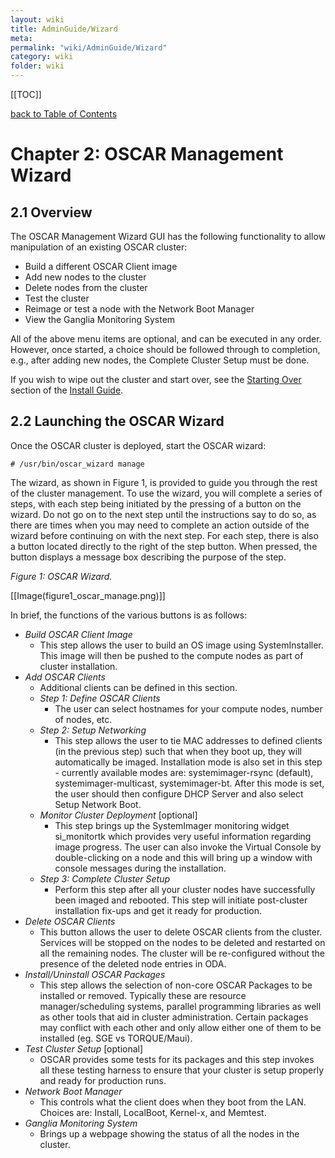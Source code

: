 ```yaml
---
layout: wiki
title: AdminGuide/Wizard
meta: 
permalink: "wiki/AdminGuide/Wizard"
category: wiki
folder: wiki
---
```

<!-- Name: AdminGuide/Wizard -->
<!-- Version: 6 -->
<!-- Author: valleegr -->
[[TOC]]

[back to Table of Contents](../AdminGuideDoc)

# Chapter 2: OSCAR Management Wizard

## 2.1 Overview

The OSCAR Management Wizard GUI has the following functionality to allow manipulation of an existing OSCAR cluster:
 * Build a different OSCAR Client image
 * Add new nodes to the cluster
 * Delete nodes from the cluster
 * Test the cluster
 * Reimage or test a node with the Network Boot Manager
 * View the Ganglia Monitoring System

All of the above menu items are optional, and can be executed in any order. However, once started, a choice should be followed through to completion, e.g., after adding new nodes, the Complete Cluster Setup must be done.

If you wish to wipe out the cluster and start over, see the [Starting Over](InstallGuideClusterInstall#StartingOver) section of the [Install Guide](InstallGuide).

## 2.2 Launching the OSCAR Wizard

Once the OSCAR cluster is deployed, start the OSCAR wizard:

    # /usr/bin/oscar_wizard manage

The wizard, as shown in Figure 1, is provided to guide you through the rest of the cluster management. To use the wizard, you will complete a series of steps, 
with each step being initiated by the pressing of a button on the wizard. Do not go on to the next step until the instructions say to do so, 
as there are times when you may need to complete an action outside of the wizard before continuing on with the next step. 
For each step, there is also a <Help> button located directly to the right of the step button. When pressed, 
the <Help> button displays a message box describing the purpose of the step.

*Figure 1: OSCAR Wizard.*

[[Image(figure1_oscar_manage.png)]]


In brief, the functions of the various buttons is as follows:

 * *Build OSCAR Client Image*
   * This step allows the user to build an OS image using SystemInstaller. This image will then be pushed to the compute nodes as part of cluster installation. 
 * *Add OSCAR Clients*
   * Additional clients can be defined in this section.
   * *Step 1: Define OSCAR Clients*
     * The user can select hostnames for your compute nodes, number of nodes, etc.
   * *Step 2: Setup Networking*
     * This step allows the user to tie MAC addresses to defined clients (in the previous step) such that when they boot up, they will automatically be imaged. Installation mode is also set in this step - currently available modes are: systemimager-rsync (default), systemimager-multicast, systemimager-bt. After this mode is set, the user should then configure DHCP Server and also select Setup Network Boot. 
   * *Monitor Cluster Deployment* [optional]
     * This step brings up the SystemImager monitoring widget si_monitortk which provides very useful information regarding image progress. The user can also invoke the Virtual Console by double-clicking on a node and this will bring up a window with console messages during the installation. 
   * *Step 3: Complete Cluster Setup*
     * Perform this step after all your cluster nodes have successfully been imaged and rebooted. This step will initiate post-cluster installation fix-ups and get it ready for production. 
 * *Delete OSCAR Clients*
   * This button allows the user to delete OSCAR clients from the cluster. Services will be stopped on the nodes to be deleted and restarted on all the remaining nodes. The cluster will be re-configured without the presence of the deleted node entries in ODA. 
 * *Install/Uninstall OSCAR Packages*
   * This step allows the selection of non-core OSCAR Packages to be installed or removed. Typically these are resource manager/scheduling systems, parallel programming libraries as well as other tools that aid in cluster administration. Certain packages may conflict with each other and only allow either one of them to be installed (eg. SGE vs TORQUE/Maui).
 * *Test Cluster Setup* [optional]
   * OSCAR provides some tests for its packages and this step invokes all these testing harness to ensure that your cluster is setup properly and ready for production runs. 
 * *Network Boot Manager*
   * This controls what the client does when they boot from the LAN. Choices are: Install, LocalBoot, Kernel-x, and Memtest.
 * *Ganglia Monitoring System*
   * Brings up a webpage showing the status of all the nodes in the cluster.

